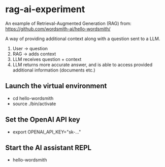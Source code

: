 # rag-ai-experiment

An example of Retrieval-Augmented Generation (RAG) from: https://github.com/wordsmith-ai/hello-wordsmith/

A way of providing additional context along with a question sent to a LLM.

1. User -> question
2. RAG -> adds context
3. LLM receives question + context
4. LLM returns more accurate answer, and is able to access provided additional information (documents etc.)

## Launch the virtual environment
- cd hello-wordsmith
- source ./bin/activate
## Set the OpenAI API key
- export OPENAI_API_KEY="sk-..."
## Start the AI assistant REPL
- hello-wordsmith